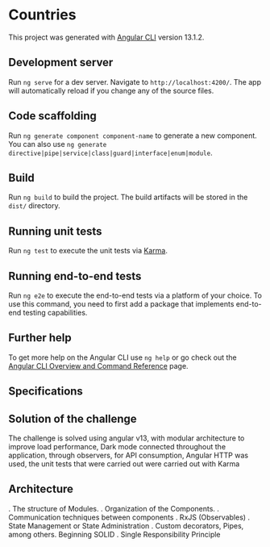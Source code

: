 # Countries

This project was generated with [Angular CLI](https://github.com/angular/angular-cli) version 13.1.2.

## Development server

Run `ng serve` for a dev server. Navigate to `http://localhost:4200/`. The app will automatically reload if you change any of the source files.

## Code scaffolding

Run `ng generate component component-name` to generate a new component. You can also use `ng generate directive|pipe|service|class|guard|interface|enum|module`.

## Build

Run `ng build` to build the project. The build artifacts will be stored in the `dist/` directory.

## Running unit tests

Run `ng test` to execute the unit tests via [Karma](https://karma-runner.github.io).

## Running end-to-end tests

Run `ng e2e` to execute the end-to-end tests via a platform of your choice. To use this command, you need to first add a package that implements end-to-end testing capabilities.

## Further help

To get more help on the Angular CLI use `ng help` or go check out the [Angular CLI Overview and Command Reference](https://angular.io/cli) page.

## Specifications

## Solution of the challenge
The challenge is solved using angular v13, with modular architecture to improve load performance, Dark mode connected throughout the application, through observers, for API consumption, Angular HTTP was used, the unit tests that were carried out were carried out with Karma

## Architecture
. The structure of Modules.
. Organization of the Components.
. Communication techniques between components
. RxJS (Observables)
. State Management or State Administration
. Custom decorators, Pipes, among others.
Beginning SOLID
. Single Responsibility Principle

